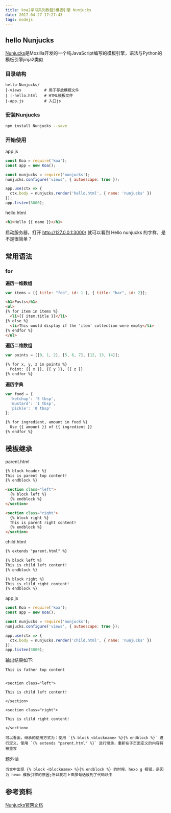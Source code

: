 ```yaml
---
title: koa2学习系列教程5模板引擎 Nunjucks
date: 2017-04-27 17:27:43
tags: nodejs
---
```


## hello Nunjucks

[Nunjucks](http://mozilla.github.io/nunjucks/)是Mozilla开发的一个纯JavaScript编写的模板引擎，语法与Python的模板引擎jinja2类似

### 目录结构

```
hello-Nunjucks/
|-views          # 用于存放模板文件
| |-hello.html   # HTML模板文件
|-app.js         # 入口js
```

### 安装Nunjucks

```bash
npm install Nunjucks --save
```

### 开始使用

app.js

```javascript
const Koa = require('koa');
const app = new Koa();

const nunjucks = require('nunjucks');
nunjucks.configure('views', { autoescape: true });

app.use(ctx => {
  ctx.body = nunjucks.render('hello.html', { name: 'nunjucks' })
});
app.listen(3000);
```

hello.html

```html
<h1>Hello {{ name }}</h1>
```

启动服务器，打开 http://127.0.0.1:3000/ 就可以看到 Hello nunjucks 的字样，是不是很简单？

## 常用语法

### for

**遍历一维数组**

```javascript
var items = [{ title: "foo", id: 1 }, { title: "bar", id: 2}];
```

```html
<h1>Posts</h1>
<ul>
{% for item in items %}
  <li>{{ item.title }}</li>
{% else %}
  <li>This would display if the 'item' collection were empty</li>
{% endfor %}
</ul>
```

**遍历二维数组**

```javascript
var points = [[0, 1, 2], [5, 6, 7], [12, 13, 14]];
```

```html
{% for x, y, z in points %}
  Point: {{ x }}, {{ y }}, {{ z }}
{% endfor %}
```

**遍历字典**

```javascript
var food = {
  'ketchup': '5 tbsp',
  'mustard': '1 tbsp',
  'pickle': '0 tbsp'
};
```

```html
{% for ingredient, amount in food %}
  Use {{ amount }} of {{ ingredient }}
{% endfor %}
```

## 模板继承

parent.html

```html
{% block header %}
This is parent top content!
{% endblock %}

<section class="left">
  {% block left %}
  {% endblock %}
</section>

<section class="right">
  {% block right %}
  This is parent right content!
  {% endblock %}
</section>
```

child.html

```html
{% extends "parent.html" %}

{% block left %}
This is child left content!
{% endblock %}

{% block right %}
This is clild right content!
{% endblock %}
```

app.js

```javascript
const Koa = require('koa');
const app = new Koa();

const nunjucks = require('nunjucks');
nunjucks.configure('views', { autoescape: true });

app.use(ctx => {
  ctx.body = nunjucks.render('child.html', { name: 'nunjucks' })
});
app.listen(3000);
```

输出结果如下:

```
This is father top content


<section class="left">

This is child left content!

</section>

<section class="right">

This is clild right content!

</section>
```

```
可以看出，继承的使用方式为：使用 `{% block <blockname> %}{% endblock %}` 进行定义，使用 `{% extends "parent.html" %}` 进行继承，重新在子页面定义的内容将被重写
```

题外话

```
当文中出现 {% block <blockname> %}{% endblock %} 的时候，hexo g 报错，是因为 hexo 模板引擎的原因;所以我将上面那句话放到了代码块中
```

## 参考资料

[Nunjucks官网文档](http://mozilla.github.io/nunjucks/getting-started.html)